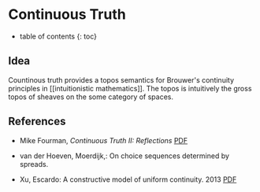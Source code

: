 # Continuous Truth
* table of contents
{: toc}

## Idea

Countinous truth provides a topos semantics for Brouwer's continuity principles in [[intuitionistic mathematics]].  The topos is intuitively the gross topos of sheaves on the some category of spaces.


## References

* Mike Fourman, _Continuous Truth II: Reflections_ [PDF](http://homepages.inf.ed.ac.uk/mfourman/research/publications/pdf/fourman2013-continuous-truth-II.pdf)

* van der Hoeven, Moerdijk,: On choice sequences determined by spreads. 

* Xu, Escardo: A constructive model of uniform continuity. 2013 [PDF](http://www.cs.bham.ac.uk/~mhe/papers/xu-escardo.pdf)